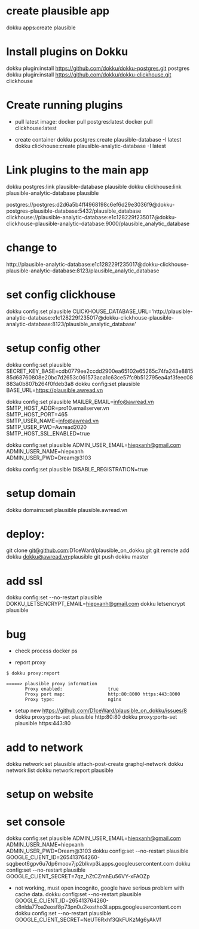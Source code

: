 # create plausible app

dokku apps:create plausible

# Install plugins on Dokku

dokku plugin:install https://github.com/dokku/dokku-postgres.git postgres
dokku plugin:install https://github.com/dokku/dokku-clickhouse.git clickhouse

# Create running plugins

- pull latest image:
  docker pull postgres:latest
  docker pull clickhouse:latest

- create container
  dokku postgres:create plausible-database -I latest
  dokku clickhouse:create plausible-analytic-database -I latest

# Link plugins to the main app

dokku postgres:link plausible-database plausible
dokku clickhouse:link plausible-analytic-database plausible

postgres://postgres:d2d6a5b4ff4968198c6ef6d29e3036f9@dokku-postgres-plausible-database:5432/plausible_database
clickhouse://plausible-analytic-database:e1c128229f235017@dokku-clickhouse-plausible-analytic-database:9000/plausible_analytic_database

# change to

http://plausible-analytic-database:e1c128229f235017@dokku-clickhouse-plausible-analytic-database:8123/plausible_analytic_database

# set config clickhouse

dokku config:set plausible CLICKHOUSE_DATABASE_URL='http://plausible-analytic-database:e1c128229f235017@dokku-clickhouse-plausible-analytic-database:8123/plausible_analytic_database'

# setup config other

dokku config:set plausible SECRET_KEY_BASE=cdb0779ee2ccdd2900ea65102e65265c74fa243e881585d68760808e20bc7d2653c061573aca1c63ce57fc9b512795ea4af3feec08883a0b807b264f0fdeb3a8
dokku config:set plausible BASE_URL=https://plausible.awread.vn

dokku config:set plausible MAILER_EMAIL=info@awread.vn \
 SMTP_HOST_ADDR=pro10.emailserver.vn \
 SMTP_HOST_PORT=465 \
 SMTP_USER_NAME=info@awread.vn \
 SMTP_USER_PWD=Awread2020 \
 SMTP_HOST_SSL_ENABLED=true

dokku config:set plausible ADMIN_USER_EMAIL=hiepxanh@gmail.com \
 ADMIN_USER_NAME=hiepxanh \
 ADMIN_USER_PWD=Dream@3103

dokku config:set plausible DISABLE_REGISTRATION=true

# setup domain

dokku domains:set plausible plausible.awread.vn

# deploy:

git clone git@github.com:D1ceWard/plausible_on_dokku.git
git remote add dokku dokku@awread.vn:plausible
git push dokku master

# add ssl

dokku config:set --no-restart plausible DOKKU_LETSENCRYPT_EMAIL=hiepxanh@gmail.com
dokku letsencrypt plausible

# bug

- check process
  docker ps

- report proxy

```
$ dokku proxy:report

=====> plausible proxy information
       Proxy enabled:                 true
       Proxy port map:                http:80:8000 https:443:8000
       Proxy type:                    nginx
```

- setup new https://github.com/D1ceWard/plausible_on_dokku/issues/8
  dokku proxy:ports-set plausible http:80:80
  dokku proxy:ports-set plausible https:443:80

# add to network

dokku network:set plausible attach-post-create graphql-network
dokku network:list
dokku network:report plausible

# setup on website

<script async defer data-domain="awread.vn" src="https://plausible.awread.vn/js/plausible.js"></script>

# set console

dokku config:set plausible ADMIN_USER_EMAIL=hiepxanh@gmail.com \
 ADMIN_USER_NAME=hiepxanh \
 ADMIN_USER_PWD=Dream@3103
dokku config:set --no-restart plausible GOOGLE_CLIENT_ID=265413764260-sqgbeot6gpv6u7dp6moov7jp2blkvp3i.apps.googleusercontent.com
dokku config:set --no-restart plausible GOOGLE_CLIENT_SECRET=7qz_hZtCZmhEu56VY-xFAOZp

- not working, must open incognito, google have serious problem with cache data.
  dokku config:set --no-restart plausible GOOGLE_CLIENT_ID=265413764260-c8nlda77oa2eosf8p73pn0u2kostho3l.apps.googleusercontent.com
  dokku config:set --no-restart plausible GOOGLE_CLIENT_SECRET=NeUT6Rxhf3QkFUKzMg6yAkVf
